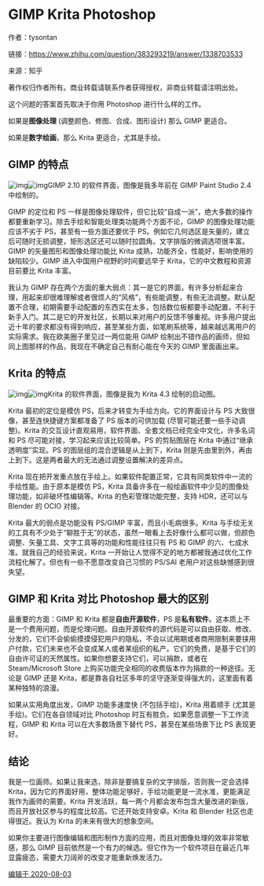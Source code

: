 # GIMP Krita Photoshop 

作者：tysontan

链接：https://www.zhihu.com/question/383293219/answer/1338703533

来源：知乎

著作权归作者所有。商业转载请联系作者获得授权，非商业转载请注明出处。

这个问题的答案首先取决于你用 Photoshop 进行什么样的工作。

如果是**图像处理** (调整颜色、修图、合成、图形设计) 那么 GIMP 更适合。

如果是**数字绘画**，那么 Krita 更适合，尤其是手绘。

## GIMP 的特点

![img](https://pica.zhimg.com/50/v2-0c98389be38136a63acf4034d1d40db8_720w.jpg?source=1940ef5c)![img](https://pica.zhimg.com/80/v2-0c98389be38136a63acf4034d1d40db8_720w.jpg?source=1940ef5c)GIMP 2.10 的软件界面，图像是我多年前在 GIMP Paint Studio 2.4 中绘制的。

GIMP 的定位和 PS 一样是图像处理软件，但它比较“自成一派”，绝大多数的操作都要重新学习。除去手绘和智能处理类功能两个方面不论，GIMP 的图像处理功能应该不劣于 PS，甚至有一些方面还要优于 PS。例如它几何选区是矢量的，建立后可随时无损调整，矩形选区还可以随时拉圆角。文字排版的微调选项很丰富。GIMP 的矢量图形和图像处理功能比 Krita 成熟，功能齐全，性能好，影响使用的缺陷较少。GIMP 进入中国用户视野的时间要远早于 Krita，它的中文教程和资源目前要比 Krita 丰富。

我认为 GIMP 存在两个方面的重大弱点：其一是它的界面，有许多分析起来合理，用起来却很难理解或者很烦人的“风格”，有些能调整，有些无法调整。默认配置不合理，初期需要手动配置的东西实在太多，包括数位板都要手动配置，不利于新手入门。其二是它的开发社区，长期以来对用户的反馈不够重视。许多用户提出近十年的要求都没有得到响应，甚至某些方面，如笔刷系统等，越来越远离用户的实际需求。我在欧美圈子里见过一两位能用 GIMP 绘制出不错作品的画师，但如同上图那样的作品，我现在不确定自己有耐心能在今天的 GIMP 里面画出来。

## Krita 的特点

![img](https://pic3.zhimg.com/50/v2-dd52936fa99142a2d37612b0233194f6_720w.jpg?source=1940ef5c)![img](https://pic3.zhimg.com/80/v2-dd52936fa99142a2d37612b0233194f6_720w.jpg?source=1940ef5c)Krita 的软件界面，图像是我为 Krita 4.3 绘制的启动图。

Krita 最初的定位是模仿 PS，后来才转变为手绘方向。它的界面设计与 PS 大致很像，甚至连快捷键方案都准备了 PS 版本的可供加载 (尽管可能还要一些手动调整)。Krita 的交互设计直观易用，软件界面、全套文档已经完全中文化，许多名词和 PS 尽可能对接，学习起来应该比较简单。PS 的剪贴图层在 Krita 中通过“继承透明度”实现。PS 的图层组的混合逻辑是从上到下，Krita 则是先由里到外，再由上到下。这是两者最大的无法通过调整设置解决的差异点。

Krita 现在把开发重点放在手绘上。如果软件配置正常，它具有同类软件中一流的手绘性能。由于原本是模仿 PS，Krita 具备许多在一般绘画软件中少见的图像处理功能，如非破坏性编辑等。Krita 的色彩管理功能完整，支持 HDR，还可以与 Blender 的 OCIO 对接。

Krita 最大的弱点是功能没有 PS/GIMP 丰富，而且小毛病很多。Krita 与手绘无关的工具有不少处于“聊胜于无”的状态，虽然一眼看上去好像什么都可以做，但颜色调整、矢量工具、文字工具等的功能和性能往往只有 PS 和 GIMP 的六、七成水准。就我自己的经验来说，Krita 一开始让人觉得不足的地方都被我通过优化工作流程化解了。但也有一些不愿意改变自己习惯的 PS/SAI 老用户对这些缺憾感到很失望。

## GIMP 和 Krita 对比 Photoshop 最大的区别

最重要的方面：GIMP 和 Krita 都是**自由开源软件**，PS 是**私有软件**。这本质上不是一个费用问题，而是伦理问题。自由开源软件的源代码是可以自由获取、修改、分发的，它们不会偷偷摸摸侵犯用户的隐私，不会以试用期或者商用限制来要挟用户付款，它们未来也不会变成某人或者某组织的私产。它们的免费，是基于它们的自由许可证的天然属性。如果你想要支持它们，可以捐款，或者在 Steam/Microsoft Store 上购买功能完全相同的收费版本作为捐款的一种途径。无论是 GIMP 还是 Krita，都是靠各自社区多年的坚守逐渐变得强大的，这里面有着某种独特的浪漫。

如果从实用角度出发，GIMP 功能多速度快 (不包括手绘)，Krita 用着顺手 (尤其是手绘)。它们在各自领域对比 Photoshop 时互有胜负。如果愿意调整一下工作流程，GIMP 和 Krita 可以在大多数场景下替代 PS，甚至在某些场景下比 PS 表现更好。

## 结论

我是一位画师。如果让我来选，除非是要搞复杂的文字排版，否则我一定会选择 Krita，因为它的界面好用，整体功能足够好，手绘功能更是一流水准，更能满足我作为画师的需要。Krita 开发活跃，每一两个月都会发布包含大量改进的新版，而且开放社区参与的程度比较高。它还开始支持安卓。Krita 和 Blender 社区也走得很近。我认为 Krita 的未来有很大的想象空间。

如果你主要进行图像编辑和图形制作方面的应用，而且对图像处理的效率非常敏感，那么 GIMP 目前依然是一个有力的候选。但它作为一个软件项目在最近几年显露疲态，需要大刀阔斧的改变才能重新焕发活力。

[编辑于 2020-08-03](http://www.zhihu.com/question/383293219/answer/1338703533)